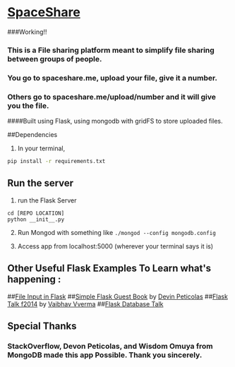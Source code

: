 # [SpaceShare](spaceshare.me)

###Working!!


### This is a File sharing platform  meant to simplify file sharing between groups of people. 
### You go to spaceshare.me, upload your file, give it a number. 
### Others go to spaceshare.me/upload/number and it will give you the file. 

####Built using Flask, using mongodb with gridFS to store uploaded files.

##Dependencies 

1. In your terminal, 
```bash
pip install -r requirements.txt
```

## Run the server

1. run the Flask Server
```
cd [REPO LOCATION]
python __init__.py
```
2. Run Mongod with something like `./mongod --config mongodb.config`

3. Access app from localhost:5000 (wherever your terminal says it is)


## Other Useful Flask Examples To Learn what's happening :
##[File Input in Flask](http://runnable.com/UiPcaBXaxGNYAAAL/how-to-upload-a-file-to-the-server-in-flask-for-python)
##[Simple Flask Guest Book](https://github.com/x/Simple-Flask-Guest-Book) by [Devin Peticolas](https://github.com/x)
##[Flask Talk f2014](https://github.com/usacs/flaskTalkF2014) by [Vaibhav Vverma](https://github.com/v)
##[Flask Database Talk](https://github.com/kaushal/databaseTalk2014) 

## Special Thanks
### StackOverflow, Devon Peticolas, and Wisdom Omuya from MongoDB made this app Possible. Thank you sincerely.   

